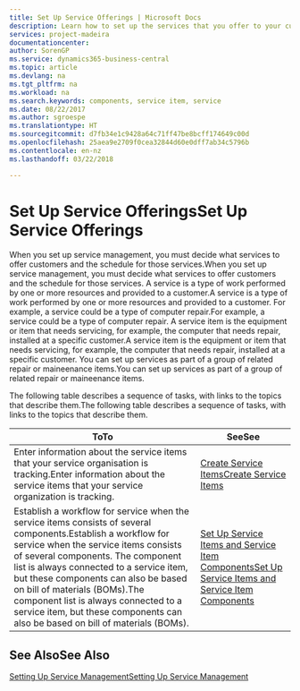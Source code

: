 ```yaml
---
title: Set Up Service Offerings | Microsoft Docs
description: Learn how to set up the services that you offer to your customers.
services: project-madeira
documentationcenter: 
author: SorenGP
ms.service: dynamics365-business-central
ms.topic: article
ms.devlang: na
ms.tgt_pltfrm: na
ms.workload: na
ms.search.keywords: components, service item, service
ms.date: 08/22/2017
ms.author: sgroespe
ms.translationtype: HT
ms.sourcegitcommit: d7fb34e1c9428a64c71ff47be8bcff174649c00d
ms.openlocfilehash: 25aea9e2709f0cea32844d60e0dff7ab34c5796b
ms.contentlocale: en-nz
ms.lasthandoff: 03/22/2018

---
```


# <a name="set-up-service-offerings"></a><span data-ttu-id="de4f5-103">Set Up Service Offerings</span><span class="sxs-lookup"><span data-stu-id="de4f5-103">Set Up Service Offerings</span></span>
<span data-ttu-id="de4f5-104">When you set up service management, you must decide what services to offer customers and the schedule for those services.</span><span class="sxs-lookup"><span data-stu-id="de4f5-104">When you set up service management, you must decide what services to offer customers and the schedule for those services.</span></span> <span data-ttu-id="de4f5-105">A service is a type of work performed by one or more resources and provided to a customer.</span><span class="sxs-lookup"><span data-stu-id="de4f5-105">A service is a type of work performed by one or more resources and provided to a customer.</span></span> <span data-ttu-id="de4f5-106">For example, a service could be a type of computer repair.</span><span class="sxs-lookup"><span data-stu-id="de4f5-106">For example, a service could be a type of computer repair.</span></span> <span data-ttu-id="de4f5-107">A service item is the equipment or item that needs servicing, for example, the computer that needs repair, installed at a specific customer.</span><span class="sxs-lookup"><span data-stu-id="de4f5-107">A service item is the equipment or item that needs servicing, for example, the computer that needs repair, installed at a specific customer.</span></span> <span data-ttu-id="de4f5-108">You can set up services as part of a group of related repair or maineenance items.</span><span class="sxs-lookup"><span data-stu-id="de4f5-108">You can set up services as part of a group of related repair or maineenance items.</span></span>  
  
<span data-ttu-id="de4f5-109">The following table describes a sequence of tasks, with links to the topics that describe them.</span><span class="sxs-lookup"><span data-stu-id="de4f5-109">The following table describes a sequence of tasks, with links to the topics that describe them.</span></span>  
  
|<span data-ttu-id="de4f5-110">**To**</span><span class="sxs-lookup"><span data-stu-id="de4f5-110">**To**</span></span>|<span data-ttu-id="de4f5-111">**See**</span><span class="sxs-lookup"><span data-stu-id="de4f5-111">**See**</span></span>|  
|------------|-------------|  
|<span data-ttu-id="de4f5-112">Enter information about the service items that your service organisation is tracking.</span><span class="sxs-lookup"><span data-stu-id="de4f5-112">Enter information about the service items that your service organization is tracking.</span></span>|[<span data-ttu-id="de4f5-113">Create Service Items</span><span class="sxs-lookup"><span data-stu-id="de4f5-113">Create Service Items</span></span>](service-how-to-create-service-items.md)|  
|<span data-ttu-id="de4f5-114">Establish a workflow for service when the service items consists of several components.</span><span class="sxs-lookup"><span data-stu-id="de4f5-114">Establish a workflow for service when the service items consists of several components.</span></span> <span data-ttu-id="de4f5-115">The component list is always connected to a service item, but these components can also be based on bill of materials (BOMs).</span><span class="sxs-lookup"><span data-stu-id="de4f5-115">The component list is always connected to a service item, but these components can also be based on bill of materials (BOMs).</span></span>|[<span data-ttu-id="de4f5-116">Set Up Service Items and Service Item Components</span><span class="sxs-lookup"><span data-stu-id="de4f5-116">Set Up Service Items and Service Item Components</span></span>](service-how-setup-service-items.md)|  
  
## <a name="see-also"></a><span data-ttu-id="de4f5-117">See Also</span><span class="sxs-lookup"><span data-stu-id="de4f5-117">See Also</span></span>  
[<span data-ttu-id="de4f5-118">Setting Up Service Management</span><span class="sxs-lookup"><span data-stu-id="de4f5-118">Setting Up Service Management</span></span>](service-setup-service.md)   
